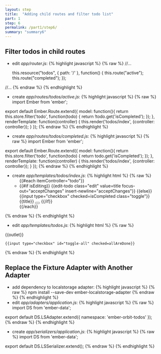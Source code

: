 ```yaml
---
layout: step
title:  "Adding child routes and filter todo list"
part: 1
step: 6
permalink: /part1/step6/
summary: "summary6"
---
```


## Filter todos in child routes
* edit *app/router.js*:
{% highlight javascript %}
{% raw %}
//...

  this.resource("todos", { path: '/' }, function() {
    this.route("active");
    this.route("completed");
  });

//...
{% endraw %}
{% endhighlight %}
* create *app/routes/todos/active.js*:
{% highlight javascript %}
{% raw %}
import Ember from 'ember';

export default Ember.Route.extend({
  model: function(){
    return this.store.filter('todo', function(todo) {
      return !todo.get('isCompleted');
    });
  },
  renderTemplate: function(controller) {
    this.render('todos/index', {controller: controller});
  }
});
{% endraw %}
{% endhighlight %}
* create *app/routes/todos/completed.js*:
{% highlight javascript %}
{% raw %}
import Ember from 'ember';

export default Ember.Route.extend({
  model: function(){
    return this.store.filter('todo', function(todo) {
      return todo.get('isCompleted');
    });
  },
  renderTemplate: function(controller) {
    this.render('todos/index', {controller: controller});
  }
});
{% endraw %}
{% endhighlight %}
* create *app/templates/todos/index.js*:
{% highlight html %}
{% raw %}
   <ul id="todo-list">
    {{#each itemController="todo"}}
      <li {{bind-attr class="isCompleted:completed isEditing:editing"}}>
      {{#if isEditing}}
        {{edit-todo class="edit" value=title focus-out="acceptChanges" insert-newline="acceptChanges"}}
      {{else}}
        {{input type="checkbox" checked=isCompleted class="toggle"}}
        <label {{action "editTodo" on="doubleClick"}}>{{title}}</label>
        <button {{action "removeTodo"}} class="destroy"></button>
      {{/if}}
      </li>
    {{/each}}
    </ul>
{% endraw %}
{% endhighlight %}
* edit *app/templates/todos.js*:
{% highlight html %}
{% raw %}
<!-- ... -->

  <section id="main">
    {{outlet}}

    {{input type="checkbox" id="toggle-all" checked=allAreDone}}
  </section>

<!-- ... -->
{% endraw %}
{% endhighlight %}

## Replace the Fixture Adapter with Another Adapter
* add dependency to localstorage adapter:
{% highlight javascript %}
{% raw %}
npm install --save-dev ember-localstorage-adapter
{% endraw %}
{% endhighlight %}
* edit *app/adapters/application.js*:
{% highlight javascript %}
{% raw %}
import DS from 'ember-data';

export default DS.LSAdapter.extend({
  namespace: 'ember-orbit-todos'
});
{% endraw %}
{% endhighlight %}
* create *app/serializers/application.js*:
{% highlight javascript %}
{% raw %}
import DS from 'ember-data';

export default DS.LSSerializer.extend();
{% endraw %}
{% endhighlight %}
